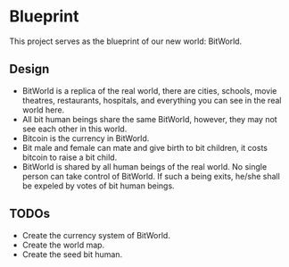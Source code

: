 # Blueprint

This project serves as the blueprint of our new world: BitWorld. 

## Design
- BitWorld is a replica of the real world, there are cities, schools, movie theatres, restaurants, hospitals, and everything you can see in the real world here. 
- All bit human beings share the same BitWorld, however, they may not see each other in this world. 
- Bitcoin is the currency in BitWorld. 
- Bit male and female can mate and give birth to bit children, it costs bitcoin to raise a bit child. 
- BitWorld is shared by all human beings of the real world. No single person can take control of BitWorld. If such a being exits, he/she shall be expeled by votes of bit human beings. 

## TODOs
- Create the currency system of BitWorld. 
- Create the world map. 
- Create the seed bit human. 
